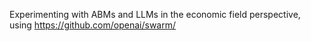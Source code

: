 Experimenting with ABMs and LLMs in the economic field perspective, using https://github.com/openai/swarm/
